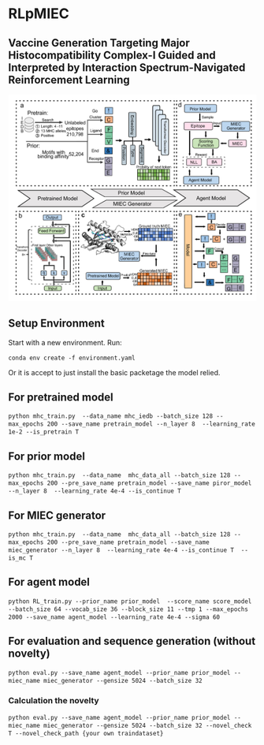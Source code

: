 # RLpMIEC
## Vaccine Generation Targeting Major Histocompatibility Complex-I Guided and Interpreted by Interaction Spectrum-Navigated Reinforcement Learning
![](work_flow.jpg)
## Setup Environment
Start with a new environment. Run:

    conda env create -f environment.yaml
    
Or it is accept to just install the basic packetage the model relied.
## For pretrained model
    python mhc_train.py  --data_name mhc_iedb --batch_size 128 --max_epochs 200 --save_name pretrain_model --n_layer 8  --learning_rate 1e-2 --is_pretrain T

## For prior model
    python mhc_train.py  --data_name  mhc_data_all --batch_size 128 --max_epochs 200 --pre_save_name pretrain_model --save_name piror_model --n_layer 8  --learning_rate 4e-4 --is_continue T

## For MIEC generator
    python mhc_train.py  --data_name  mhc_data_all --batch_size 128 --max_epochs 200 --pre_save_name pretrain_model --save_name miec_generator --n_layer 8  --learning_rate 4e-4 --is_continue T  --is_mc T

## For agent model
    python RL_train.py --prior_name prior_model  --score_name score_model --batch_size 64 --vocab_size 36 --block_size 11 --tmp 1 --max_epochs 2000 --save_name agent_model --learning_rate 4e-4 --sigma 60

## For evaluation and sequence generation (without novelty)
    python eval.py --save_name agent_model --prior_name prior_model --miec_name miec_generator --gensize 5024 --batch_size 32

### Calculation the novelty
    python eval.py --save_name agent_model --prior_name prior_model --miec_name miec_generator --gensize 5024 --batch_size 32 --novel_check T --novel_check_path {your own traindataset}